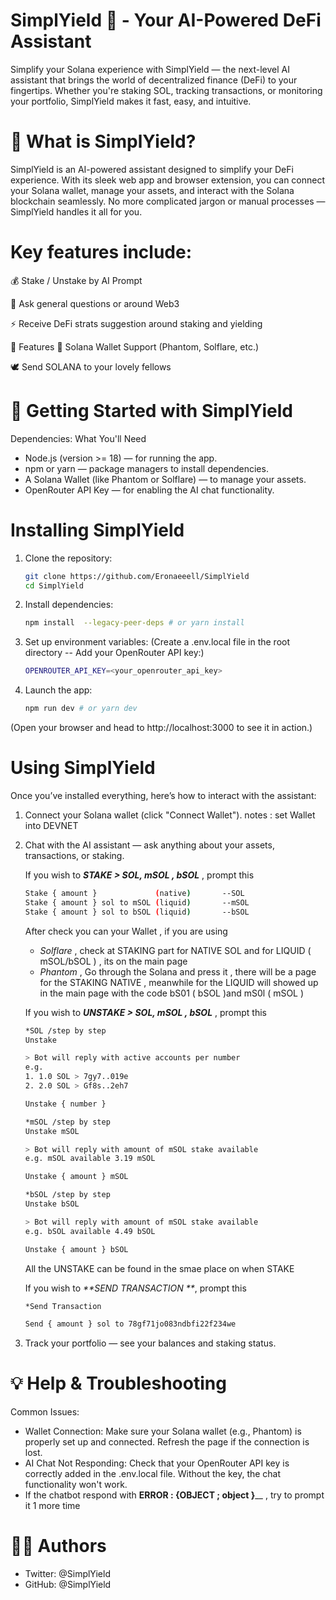 # SimplYield 🚀 - Your AI-Powered DeFi Assistant
Simplify your Solana experience with SimplYield — the next-level AI assistant that brings the world of decentralized finance (DeFi) to your fingertips. Whether you're staking SOL, tracking transactions, or monitoring your portfolio, SimplYield makes it fast, easy, and intuitive.

# 🌟 What is SimplYield?
SimplYield is an AI-powered assistant designed to simplify your DeFi experience. With its sleek web app and browser extension, you can connect your Solana wallet, manage your assets, and interact with the Solana blockchain seamlessly. No more complicated jargon or manual processes — SimplYield handles it all for you.
# Key features include:
💰 Stake / Unstake by AI Prompt

🤖 Ask general questions or around Web3 

⚡ Receive DeFi strats suggestion around staking and yielding 

🚀 Features
🔗 Solana Wallet Support (Phantom, Solflare, etc.)

🕊️ Send SOLANA to your lovely fellows

# 🚀 Getting Started with SimplYield
Dependencies: What You'll Need
* Node.js (version >= 18) — for running the app.
* npm or yarn — package managers to install dependencies.
* A Solana Wallet (like Phantom or Solflare) — to manage your assets.
* OpenRouter API Key — for enabling the AI chat functionality.

# Installing SimplYield
1.  Clone the repository:

    ```bash
    git clone https://github.com/Eronaeeell/SimplYield
    cd SimplYield
    ```

2.  Install dependencies:

    ```bash
    npm install  --legacy-peer-deps # or yarn install
    ```

3. Set up environment variables:
   (Create a .env.local file in the root directory -- Add your OpenRouter API key:)

    ```bash
    OPENROUTER_API_KEY=<your_openrouter_api_key>
    ```

4. Launch the app:

    ```bash
    npm run dev # or yarn dev
    ```
  (Open your browser and head to http://localhost:3000 to see it in action.)

# Using SimplYield
Once you’ve installed everything, here’s how to interact with the assistant:

1. Connect your Solana wallet (click "Connect Wallet").
   notes : set Wallet into DEVNET
   
2. Chat with the AI assistant — ask anything about your assets, transactions, or staking.

   If you wish to ***STAKE > SOL, mSOL , bSOL*** , prompt this
   ```bash
   Stake { amount }             (native)       --SOL
   Stake { amount } sol to mSOL (liquid)       --mSOL
   Stake { amount } sol to bSOL (liquid)       --bSOL
   ```
   After check you can your Wallet , if you are using
   - _Solflare_ , check at STAKING part for NATIVE SOL and for LIQUID ( mSOL/bSOL ) , its on the main page
   - _Phantom_  , Go through the Solana and press it , there will be a page for the STAKING NATIVE , meanwhile for the LIQUID will showed up in the main page with the code bS01 ( bSOL )and mS0l ( mSOL )
   
   If you wish to ***UNSTAKE > SOL, mSOL , bSOL*** , prompt this 
   ```bash
   *SOL /step by step
   Unstake
   
   > Bot will reply with active accounts per number
   e.g.
   1. 1.0 SOL > 7gy7..019e
   2. 2.0 SOL > Gf8s..2eh7
   
   Unstake { number }
   ```
   
   ```bash
   *mSOL /step by step
   Unstake mSOL
   
   > Bot will reply with amount of mSOL stake available
   e.g. mSOL available 3.19 mSOL
   
   Unstake { amount } mSOL
   ```
   
   ```bash
   *bSOL /step by step
   Unstake bSOL
   
   > Bot will reply with amount of mSOL stake available
   e.g. bSOL available 4.49 bSOL
   
   Unstake { amount } bSOL
   ```

   All the UNSTAKE can be found in the smae place on when STAKE

   If you wish to _**SEND TRANSACTION **_, prompt this

   ```bash
   *Send Transaction

   Send { amount } sol to 78gf71jo083ndbfi22f234we
   
   
4. Track your portfolio — see your balances and staking status.

# 💡 Help & Troubleshooting
Common Issues:
* Wallet Connection: Make sure your Solana wallet (e.g., Phantom) is properly set up and connected. Refresh the page if the connection is lost.
* AI Chat Not Responding: Check that your OpenRouter API key is correctly added in the .env.local file. Without the key, the chat functionality won't work.
* If the chatbot respond with **ERROR : {OBJECT ; object }**__ , try to prompt it 1 more time

# 👨‍💻 Authors
* Twitter: @SimplYield
* GitHub: @SimplYield
